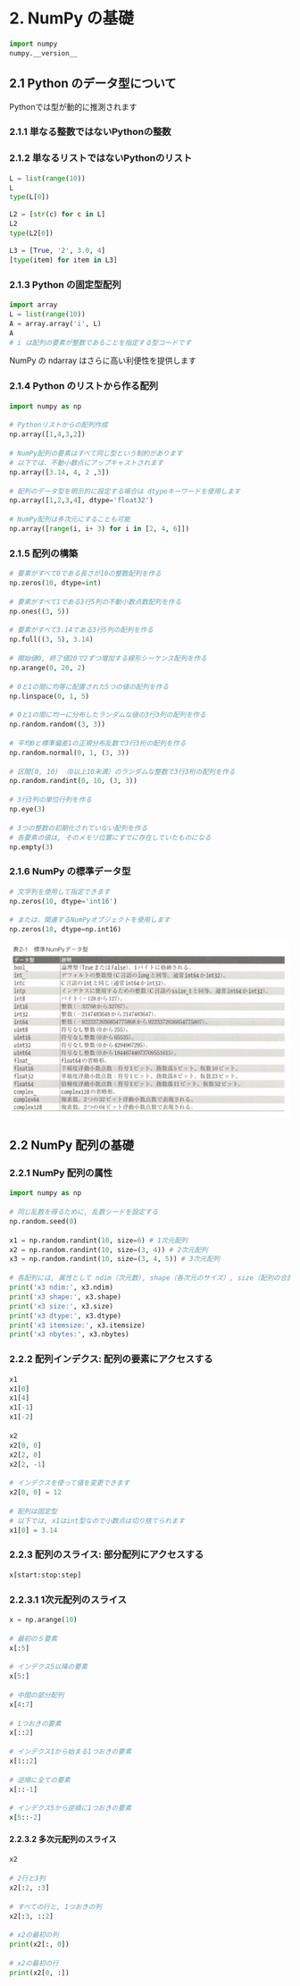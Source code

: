 # 2. NumPy の基礎

```python
import numpy
numpy.__version__
```

## 2.1 Python のデータ型について
Pythonでは型が動的に推測されます

### 2.1.1 単なる整数ではないPythonの整数

### 2.1.2 単なるリストではないPythonのリスト

```python
L = list(range(10))
L
type(L[0])
```

```python
L2 = [str(c) for c in L]
L2
type(L2[0])
```

```python
L3 = [True, '2', 3.0, 4]
[type(item) for item in L3]
```

### 2.1.3 Python の固定型配列

```python
import array
L = list(range(10))
A = array.array('i', L)
A
# i は配列の要素が整数であることを指定する型コードです
```

NumPy の ndarray はさらに高い利便性を提供します

### 2.1.4 Python のリストから作る配列

```python
import numpy as np

# Pythonリストからの配列作成
np.array([1,4,3,2])

# NumPy配列の要素はすべて同じ型という制約があります
# 以下では、不動小数点にアップキャストされます
np.array([3.14, 4, 2 ,3])

# 配列のデータ型を明示的に設定する場合は dtypeキーワードを使用します
np.array([1,2,3,4], dtype='float32')

# NumPy配列は多次元にすることも可能
np.array([range(i, i+ 3) for i in [2, 4, 6]])
```

### 2.1.5 配列の構築

```python
# 要素がすべて0である長さが10の整数配列を作る
np.zeros(10, dtype=int)

# 要素がすべて1である3行5列の不動小数点数配列を作る
np.ones((3, 5))

# 要素がすべて3.14である3行5列の配列を作る
np.full((3, 5), 3.14)

# 開始値0, 終了値20で2ずつ増加する線形シーケンス配列を作る
np.arange(0, 20, 2)

# 0と1の間に均等に配置された5つの値の配列を作る
np.linspace(0, 1, 5)

# 0と1の間に均一に分布したランダムな値の3行3列の配列を作る
np.random.random((3, 3))

# 平均0と標準偏差1の正規分布乱数で3行3桁の配列を作る
np.random.normal(0, 1, (3, 3))

# 区間[0, 10) （0以上10未満）のランダムな整数で3行3桁の配列を作る
np.random.randint(0, 10, (3, 3))

# 3行3列の単位行列を作る
np.eye(3)

# 3つの整数の初期化されていない配列を作る
# 各要素の値は, そのメモリ位置にすでに存在していたものになる
np.empty(3)
```

### 2.1.6 NumPy の標準データ型

```python
# 文字列を使用して指定できます
np.zeros(10, dtype='int16')

# または、関連するNumPyオブジェクトを使用します
np.zeros(10, dtype=np.int16)
```

<img src="numpy_dtype.png" width="600" height="auto">

## 2.2 NumPy 配列の基礎

### 2.2.1 NumPy 配列の属性

```python
import numpy as np

# 同じ乱数を得るために, 乱数シードを設定する
np.random.seed(0)

x1 = np.random.randint(10, size=6) # 1次元配列
x2 = np.random.randint(10, size=(3, 4)) # 2次元配列
x3 = np.random.randint(10, size=(3, 4, 5)) # 3次元配列

# 各配列には, 属性として ndim（次元数), shape（各次元のサイズ）, size（配列の合計サイズ）を持ちます
print('x3 ndim:', x3.ndim)
print('x3 shape:', x3.shape)
print('x3 size:', x3.size)
print('x3 dtype:', x3.dtype)
print('x3 itemsize:', x3.itemsize)
print('x3 nbytes:', x3.nbytes)
```

### 2.2.2 配列インデクス: 配列の要素にアクセスする

```python
x1
x1[0]
x1[4]
x1[-1]
x1[-2]

x2
x2[0, 0]
x2[2, 0]
x2[2, -1]

# インデクスを使って値を変更できます
x2[0, 0] = 12

# 配列は固定型
# 以下では, x1はint型なので小数点は切り捨てられます
x1[0] = 3.14
```

### 2.2.3 配列のスライス: 部分配列にアクセスする

```python
x[start:stop:step]
```

### 2.2.3.1 1次元配列のスライス

```python
x = np.arange(10)

# 最初の５要素
x[:5]

# インデクス5以降の要素
x[5:]

# 中間の部分配列
x[4:7]

# 1つおきの要素
x[::2]

# インデクス1から始まる1つおきの要素
x[1::2]

# 逆順に全ての要素
x[::-1]

# インデクス5から逆順に1つおきの要素
x[5::-2]
```

#### 2.2.3.2 多次元配列のスライス

```python
x2

# 2行と3列
x2[:2, :3]

# すべての行と, 1つおきの列
x2[:3, ::2]

# x2の最初の列
print(x2[:, 0])

# x2の最初の行
print(x2[0, :])
```
